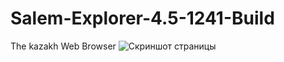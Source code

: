 # Salem-Explorer-4.5-1241-Build
The kazakh Web Browser
![Скриншот страницы](docs/documentation.png)
